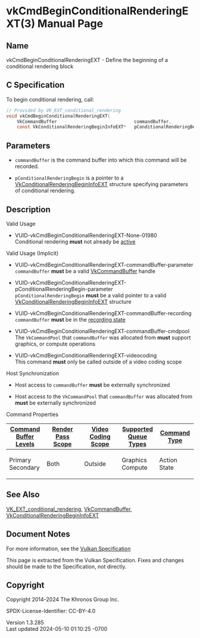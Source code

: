 # vkCmdBeginConditionalRenderingEXT(3) Manual Page

## Name

vkCmdBeginConditionalRenderingEXT - Define the beginning of a
conditional rendering block



## <a href="#_c_specification" class="anchor"></a>C Specification

To begin conditional rendering, call:

``` c
// Provided by VK_EXT_conditional_rendering
void vkCmdBeginConditionalRenderingEXT(
    VkCommandBuffer                             commandBuffer,
    const VkConditionalRenderingBeginInfoEXT*   pConditionalRenderingBegin);
```

## <a href="#_parameters" class="anchor"></a>Parameters

- `commandBuffer` is the command buffer into which this command will be
  recorded.

- `pConditionalRenderingBegin` is a pointer to a
  [VkConditionalRenderingBeginInfoEXT](https://registry.khronos.org/vulkan/specs/1.3-extensions/man/html/VkConditionalRenderingBeginInfoEXT.html)
  structure specifying parameters of conditional rendering.

## <a href="#_description" class="anchor"></a>Description

Valid Usage

- <a href="#VUID-vkCmdBeginConditionalRenderingEXT-None-01980"
  id="VUID-vkCmdBeginConditionalRenderingEXT-None-01980"></a>
  VUID-vkCmdBeginConditionalRenderingEXT-None-01980  
  Conditional rendering **must** not already be <a
  href="https://registry.khronos.org/vulkan/specs/1.3-extensions/html/vkspec.html#active-conditional-rendering"
  target="_blank" rel="noopener">active</a>

Valid Usage (Implicit)

- <a
  href="#VUID-vkCmdBeginConditionalRenderingEXT-commandBuffer-parameter"
  id="VUID-vkCmdBeginConditionalRenderingEXT-commandBuffer-parameter"></a>
  VUID-vkCmdBeginConditionalRenderingEXT-commandBuffer-parameter  
  `commandBuffer` **must** be a valid
  [VkCommandBuffer](https://registry.khronos.org/vulkan/specs/1.3-extensions/man/html/VkCommandBuffer.html) handle

- <a
  href="#VUID-vkCmdBeginConditionalRenderingEXT-pConditionalRenderingBegin-parameter"
  id="VUID-vkCmdBeginConditionalRenderingEXT-pConditionalRenderingBegin-parameter"></a>
  VUID-vkCmdBeginConditionalRenderingEXT-pConditionalRenderingBegin-parameter  
  `pConditionalRenderingBegin` **must** be a valid pointer to a valid
  [VkConditionalRenderingBeginInfoEXT](https://registry.khronos.org/vulkan/specs/1.3-extensions/man/html/VkConditionalRenderingBeginInfoEXT.html)
  structure

- <a
  href="#VUID-vkCmdBeginConditionalRenderingEXT-commandBuffer-recording"
  id="VUID-vkCmdBeginConditionalRenderingEXT-commandBuffer-recording"></a>
  VUID-vkCmdBeginConditionalRenderingEXT-commandBuffer-recording  
  `commandBuffer` **must** be in the [recording
  state](#commandbuffers-lifecycle)

- <a href="#VUID-vkCmdBeginConditionalRenderingEXT-commandBuffer-cmdpool"
  id="VUID-vkCmdBeginConditionalRenderingEXT-commandBuffer-cmdpool"></a>
  VUID-vkCmdBeginConditionalRenderingEXT-commandBuffer-cmdpool  
  The `VkCommandPool` that `commandBuffer` was allocated from **must**
  support graphics, or compute operations

- <a href="#VUID-vkCmdBeginConditionalRenderingEXT-videocoding"
  id="VUID-vkCmdBeginConditionalRenderingEXT-videocoding"></a>
  VUID-vkCmdBeginConditionalRenderingEXT-videocoding  
  This command **must** only be called outside of a video coding scope

Host Synchronization

- Host access to `commandBuffer` **must** be externally synchronized

- Host access to the `VkCommandPool` that `commandBuffer` was allocated
  from **must** be externally synchronized

Command Properties

<table class="tableblock frame-all grid-all stretch">
<colgroup>
<col style="width: 20%" />
<col style="width: 20%" />
<col style="width: 20%" />
<col style="width: 20%" />
<col style="width: 20%" />
</colgroup>
<thead>
<tr class="header">
<th class="tableblock halign-left valign-top"><a
href="#VkCommandBufferLevel">Command Buffer Levels</a></th>
<th class="tableblock halign-left valign-top"><a
href="#vkCmdBeginRenderPass">Render Pass Scope</a></th>
<th class="tableblock halign-left valign-top"><a
href="#vkCmdBeginVideoCodingKHR">Video Coding Scope</a></th>
<th class="tableblock halign-left valign-top"><a
href="#VkQueueFlagBits">Supported Queue Types</a></th>
<th class="tableblock halign-left valign-top"><a
href="#fundamentals-queueoperation-command-types">Command Type</a></th>
</tr>
</thead>
<tbody>
<tr class="odd">
<td class="tableblock halign-left valign-top"><p>Primary<br />
Secondary</p></td>
<td class="tableblock halign-left valign-top"><p>Both</p></td>
<td class="tableblock halign-left valign-top"><p>Outside</p></td>
<td class="tableblock halign-left valign-top"><p>Graphics<br />
Compute</p></td>
<td class="tableblock halign-left valign-top"><p>Action<br />
State</p></td>
</tr>
</tbody>
</table>

## <a href="#_see_also" class="anchor"></a>See Also

[VK_EXT_conditional_rendering](https://registry.khronos.org/vulkan/specs/1.3-extensions/man/html/VK_EXT_conditional_rendering.html),
[VkCommandBuffer](https://registry.khronos.org/vulkan/specs/1.3-extensions/man/html/VkCommandBuffer.html),
[VkConditionalRenderingBeginInfoEXT](https://registry.khronos.org/vulkan/specs/1.3-extensions/man/html/VkConditionalRenderingBeginInfoEXT.html)

## <a href="#_document_notes" class="anchor"></a>Document Notes

For more information, see the <a
href="https://registry.khronos.org/vulkan/specs/1.3-extensions/html/vkspec.html#vkCmdBeginConditionalRenderingEXT"
target="_blank" rel="noopener">Vulkan Specification</a>

This page is extracted from the Vulkan Specification. Fixes and changes
should be made to the Specification, not directly.

## <a href="#_copyright" class="anchor"></a>Copyright

Copyright 2014-2024 The Khronos Group Inc.

SPDX-License-Identifier: CC-BY-4.0

Version 1.3.285  
Last updated 2024-05-10 01:10:25 -0700
